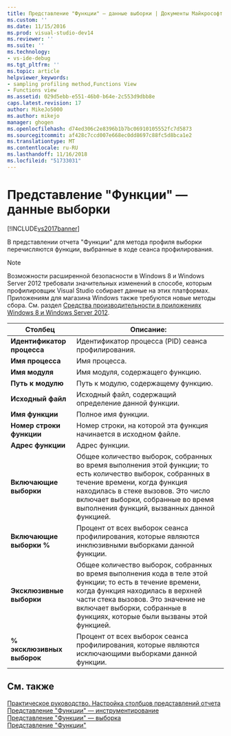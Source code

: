 ```yaml
---
title: Представление "Функции" — данные выборки | Документы Майкрософт
ms.custom: ''
ms.date: 11/15/2016
ms.prod: visual-studio-dev14
ms.reviewer: ''
ms.suite: ''
ms.technology:
- vs-ide-debug
ms.tgt_pltfrm: ''
ms.topic: article
helpviewer_keywords:
- sampling profiling method,Functions View
- Functions view
ms.assetid: 029d5ebb-e551-46b0-b64e-2c553d9dbb8e
caps.latest.revision: 17
author: MikeJo5000
ms.author: mikejo
manager: ghogen
ms.openlocfilehash: d74ed306c2e8396b1b7bc06910105552fc7d5873
ms.sourcegitcommit: af428c7ccd007e668ec0dd8697c88fc5d8bca1e2
ms.translationtype: MT
ms.contentlocale: ru-RU
ms.lasthandoff: 11/16/2018
ms.locfileid: "51733031"
---
```

# <a name="functions-view---sampling-data"></a>Представление "Функции" — данные выборки
[!INCLUDE[vs2017banner](../includes/vs2017banner.md)]

В представлении отчета "Функции" для метода профиля выборки перечисляются функции, выбранные в ходе сеанса профилирования.  
  
> [!NOTE]
>  Возможности расширенной безопасности в Windows 8 и Windows Server 2012 требовали значительных изменений в способе, которым профилировщик Visual Studio собирает данные на этих платформах. Приложениям для магазина Windows также требуются новые методы сбора. См. раздел [Средства производительности в приложениях Windows 8 и Windows Server 2012](../profiling/performance-tools-on-windows-8-and-windows-server-2012-applications.md).  
  
|Столбец|Описание:|  
|------------|-----------------|  
|**Идентификатор процесса**|Идентификатор процесса (PID) сеанса профилирования.|  
|**Имя процесса**|Имя процесса.|  
|**Имя модуля**|Имя модуля, содержащего функцию.|  
|**Путь к модулю**|Путь к модулю, содержащему функцию.|  
|**Исходный файл**|Исходный файл, содержащий определение данной функции.|  
|**Имя функции**|Полное имя функции.|  
|**Номер строки функции**|Номер строки, на которой эта функция начинается в исходном файле.|  
|**Адрес функции**|Адрес функции.|  
|**Включающие выборки**|Общее количество выборок, собранных во время выполнения этой функции; то есть количество выборок, собранных в течение времени, когда функция находилась в стеке вызовов. Это число включает выборки, собранные во время выполнения функций, вызванных данной функцией.|  
|**Включающие выборки %**|Процент от всех выборок сеанса профилирования, которые являются инклюзивными выборками данной функции.|  
|**Эксклюзивные выборки**|Общее количество выборок, собранных во время выполнения кода в теле этой функции; то есть в течение времени, когда функция находилась в верхней части стека вызовов. Это значение не включает выборки, собранные в функциях, которые были вызваны этой функцией.|  
|**% эксклюзивных выборок**|Процент от всех выборок сеанса профилирования, которые являются исключающими выборками данной функции.|  
  
## <a name="see-also"></a>См. также  
 [Практическое руководство. Настройка столбцов представлений отчета](../profiling/how-to-customize-report-view-columns.md)   
 [Представление "Функции" — инструментирование](../profiling/functions-view-dotnet-memory-instrumentation-data.md)   
 [Представление "Функции" — выборка](../profiling/functions-view-dotnet-memory-sampling-data.md)   
 [Представление "Функции"](../profiling/functions-view-instrumentation-data.md)




